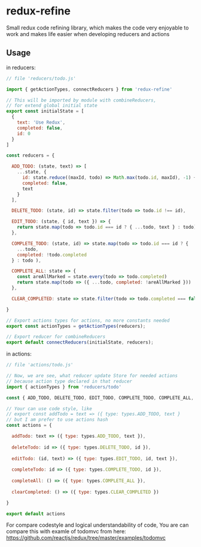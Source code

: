 # redux-refine
Small redux code refining library, which makes the code very enjoyable to work and makes life easier when developing reducers and actions

## Usage
in reducers:
```javascript
// file 'reducers/todo.js'

import { getActionTypes, connectReducers } from 'redux-refine'

// This will be imported by module with combineReducers, 
// for extend global initial state
export const initialState = [
  {
    text: 'Use Redux',
    completed: false,
    id: 0
  }
]

const reducers = {

  ADD_TODO: (state, text) => [
    ...state, {
      id: state.reduce((maxId, todo) => Math.max(todo.id, maxId), -1) + 1,
      completed: false,
      text
    }
  ],

  DELETE_TODO: (state, id) => state.filter(todo => todo.id !== id),

  EDIT_TODO: (state, { id, text }) => {
    return state.map(todo => todo.id === id ? { ...todo, text } : todo)
  },

  COMPLETE_TODO: (state, id) => state.map(todo => todo.id === id ? { 
    ...todo, 
    completed: !todo.completed 
  } : todo ),

  COMPLETE_ALL: state => {
    const areAllMarked = state.every(todo => todo.completed)
    return state.map(todo => ({ ...todo, completed: !areAllMarked }))
  },

  CLEAR_COMPLETED: state => state.filter(todo => todo.completed === false)

}

// Export actions types for actions, no more constants needed
export const actionTypes = getActionTypes(reducers);

// Export reducer for combineReducers 
export default connectReducers(initialState, reducers);
```
in actions:
```javascript
// file 'actions/todo.js'

// Now, we are see, what reducer update Store for needed actions
// because action type declared in that reducer
import { actionTypes } from 'reducers/todo'

const { ADD_TODO, DELETE_TODO, EDIT_TODO, COMPLETE_TODO, COMPLETE_ALL, CLEAR_COMPLETED } = actionTypes;

// Your can use code style, like
// export const addTodo = text => ({ type: types.ADD_TODO, text }
// but I am prefer to use actions hash
const actions = {

  addTodo: text => ({ type: types.ADD_TODO, text }),
  
  deleteTodo: id => ({ type: types.DELETE_TODO, id }),
  
  editTodo: (id, text) => ({ type: types.EDIT_TODO, id, text }),
  
  completeTodo: id => ({ type: types.COMPLETE_TODO, id }),
  
  completeAll: () => ({ type: types.COMPLETE_ALL }),
  
  clearCompleted: () => ({ type: types.CLEAR_COMPLETED })

}

export default actions
```
For compare codestyle and logical understandability of code, You are can compare this with examle of todomvc from here: https://github.com/reactjs/redux/tree/master/examples/todomvc
